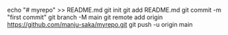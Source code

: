 echo "# myrepo" >> README.md
git init
git add README.md
git commit -m "first commit"
git branch -M main
git remote add origin https://github.com/manju-saka/myrepo.git
git push -u origin main
